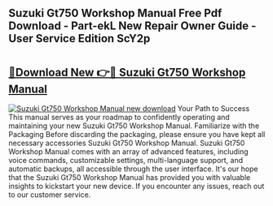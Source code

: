 ## Suzuki Gt750 Workshop Manual Free Pdf Download - Part-ekL New Repair Owner Guide - User Service Edition ScY2p

# <h2><a href="http://bc98864.oget.top/?id=Suzuki+Gt750+Workshop+Manual">🔗Download New 👉🔴 Suzuki Gt750 Workshop Manual</a></h2>

[![Suzuki Gt750 Workshop Manual new download](https://i.imgur.com/5g1atiW.png)](http://bc98864.oget.top/?id=Suzuki+Gt750+Workshop+Manual)
Your Path to Success This manual serves as your roadmap to confidently operating and maintaining your new Suzuki Gt750 Workshop Manual. Familiarize with the Packaging Before discarding the packaging, please ensure you have kept all necessary accessories Suzuki Gt750 Workshop Manual. Suzuki Gt750 Workshop Manual comes with an array of advanced features, including voice commands, customizable settings, multi-language support, and automatic backups, all accessible through the user interface. It's our hope that the Suzuki Gt750 Workshop Manual has provided you with valuable insights to kickstart your new device. If you encounter any issues, reach out to our customer service.
